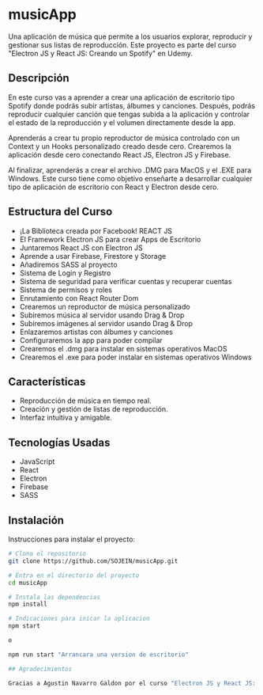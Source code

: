 # musicApp

Una aplicación de música que permite a los usuarios explorar, reproducir y gestionar sus listas de reproducción. Este proyecto es parte del curso "Electron JS y React JS: Creando un Spotify" en Udemy.

## Descripción

En este curso vas a aprender a crear una aplicación de escritorio tipo Spotify donde podrás subir artistas, álbumes y canciones. Después, podrás reproducir cualquier canción que tengas subida a la aplicación y controlar el estado de la reproducción y el volumen directamente desde la app.

Aprenderás a crear tu propio reproductor de música controlado con un Context y un Hooks personalizado creado desde cero. Crearemos la aplicación desde cero conectando React JS, Electron JS y Firebase.

Al finalizar, aprenderás a crear el archivo .DMG para MacOS y el .EXE para Windows. Este curso tiene como objetivo enseñarte a desarrollar cualquier tipo de aplicación de escritorio con React y Electron desde cero.

## Estructura del Curso

- ¡La Biblioteca creada por Facebook! REACT JS
- El Framework Electron JS para crear Apps de Escritorio
- Juntaremos React JS con Electron JS
- Aprende a usar Firebase, Firestore y Storage
- Añadiremos SASS al proyecto
- Sistema de Login y Registro
- Sistema de seguridad para verificar cuentas y recuperar cuentas
- Sistema de permisos y roles
- Enrutamiento con React Router Dom
- Crearemos un reproductor de música personalizado
- Subiremos música al servidor usando Drag & Drop
- Subiremos imágenes al servidor usando Drag & Drop
- Enlazaremos artistas con álbumes y canciones
- Configuraremos la app para poder compilar
- Crearemos el .dmg para instalar en sistemas operativos MacOS
- Crearemos el .exe para poder instalar en sistemas operativos Windows

## Características

- Reproducción de música en tiempo real.
- Creación y gestión de listas de reproducción.
- Interfaz intuitiva y amigable.

## Tecnologías Usadas

- JavaScript
- React
- Electron
- Firebase
- SASS

## Instalación

Instrucciones para instalar el proyecto:

```bash
# Clona el repositorio
git clone https://github.com/SOJEIN/musicApp.git

# Entra en el directorio del proyecto
cd musicApp

# Instala las dependencias
npm install

# Indicaciones para inicar la aplicacion
npm start

o

npm run start "Arrancara una version de escritorio"

## Agradecimientos

Gracias a Agustin Navarro Galdon por el curso "Electron JS y React JS: Creando un Spotify" en Udemy.
```
